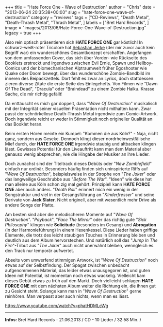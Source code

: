 +++
title = "Hate Force One - Wave of Destruction"
author = "Chris"
date = "2013-06-24 20:35:38+00:00"
slug = "hate-force-one-wave-of-destruction"
category = "reviews"
tags = ["CD-Reviews", "Death Metal", "Death-Thrash Metal", "Thrash Metal", ]
labels = ["Bret Hard Records", ]
image = "images//2013/06/Hate-Force-One-Wave-of-Destruction.jpg"
legacy = true
+++

Also rein optisch präsentieren sich **HATE FORCE ONE** gar köstlich! In schwarz-weiß-roter Tricolore hat <a href="http://sebastianjerke.de/">Sebastian Jerke</a> (der mir zuvor auch kein Begriff war) ein wunderschönes Gesamtkonzept erschaffen. Angefangen von dem umfassenden Cover, das sich über Vorder- wie Rückseite des Booklets erstreckt und irgendwo zwischen Evil Ernie, Spawn und Hellboy-Comics und der biomechanischen Alptraumwelt früher Egoshooter wie Quake oder Doom bewegt, über das wunderschöne Zombie-Bandbild im inneren des Beipackzettels. Dort fehlt es zwar an Lyrics, doch stattdessen zieren diverse Zitate die erste Seite des Einlegehefts. Von Filmen wie "Dawn Of The Dead", "Dracula" oder "Braindead" zu einem Zombie Haiku. Krasse Sache, die mir richtig gefällt!

Da enttäuscht es mich gar doppelt, dass "_Wave Of Destruction_" musikalisch mit der Integrität seiner visuellen Präsentation nicht mithalten kann. Zwar passt der schnörkellose Death-Thrash Metal irgendwie zum Comic-Artwork. Doch irgendwie reicht er weder in Stimmigkeit noch origineller Qualität an das Booklet heran.

Beim ersten Hören meinte ein Kumpel: "Kommen die aus Köln?" - Naja, nicht ganz, sondern aus Geseke. Dennoch klingt dieser nordrheinwestfälische Mief durch, der **HATE FORCE ONE** irgendwie staubig und altbacken klingen lässt. Gewisses Potential für den Liveauftritt kann man dem Material aber genauso wenig absprechen, wie die Hingabe der Musiker an ihre Lieder.

Doch zunächst sind der Titeltrack dieses Debüts oder "_New Zombiefield_" einfach nur ordinär. Besonders häufig finden sich uninspirierte Riffs auf "_Wave Of Destruction_", beispielsweise in der Strophe von "_The Joker_" oder das langweilige Geschrubbe aus "_Before The War_". "Ideen" wie diese hat man alleine aus Köln schon zig mal gehört. Prinzipiell kann **HATE FORCE ONE** aber auch anders. "_Death Roll_" erinnert mich ein wenig in der Songstruktur und viel in der Gesangsführung an "_Kinderfresser_" und seine Derivate von **Jack Slater**. Nicht originell, aber mit wesentlich mehr Drive als andere Songs der Platte.

Am besten sind aber die melodischeren Momente auf "_Wave Of Destruction_". "_Payback_", "_Face The Mirror_" oder das richtig gute "_Sick Philosophy_" klingen wie **Solicitude** (besonders im Gesang) und **Abrogation** (in der Harmonieführung) in einem Hexenkessel. Diese Lieder haben griffige Elemente, die trotz des leicht staubigen Touches in Erinnerung bleiben und deutlich aus dem Album hervorstechen. Und natürlich soll das "_Jump In The Fire_"-Tribut aus "_The Joker_" auch nicht unerwähnt bleiben, wenngleich es den Track nur temporär aufwertet.

Abseits vom umwerfend stimmigen Artwork, ist "_Wave Of Destruction_" noch etwas auf der Selbstfindung. Der Spagat zwischen unbedacht aufgenommenen Material, das leider etwas unausgegoren ist, und guten Ideen mit Potential, ist momentan noch etwas wackelig. Vielleicht kam dieses Debüt etwas zu früh auf den Markt. Doch vielleicht schlagen **HATE FORCE ONE** mit dem nächsten Album weiter die Richtung ein, die ihnen gut zu Gesicht steht. Solange kann man in "_Wave Of Destruction_" gerne reinhören. Man verpasst aber auch nichts, wenn man es lässt.

https://www.youtube.com/watch?v=phatHDMLeWg



---
**Infos:**
Bret Hard Records - 21.06.2013 / 
CD - 10 Lieder / 32:58 Min. / 
